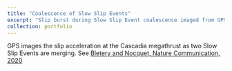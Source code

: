 ```yaml
---
title: "Coalescence of Slow Slip Events"
excerpt: "Slip burst during Slow Slip Event coalescence imaged from GPS time series at the Cascadia megathrust<br/><img src='/images/bletery_natcomm_2020.png'>"
collection: portfolio
---
```


GPS images the slip acceleration at the Cascadia megathrust as two Slow Slip Events are merging. See [Bletery and Nocquet, Nature Communication, 2020](https://www.nature.com/articles/s41467-020-15494-4)

